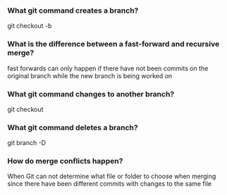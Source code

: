 ### What git command creates a branch? 
git checkout -b
### What is the difference between a fast-forward and recursive merge? 
fast forwards can only happen if there have not been commits on the original branch while the new branch is being worked on
### What git command changes to another branch? 
git checkout
### What git command deletes a branch? 
git branch -D
### How do merge conflicts happen? 
When Git can not determine what file or folder to choose when merging since there have been different commits with changes to the same file